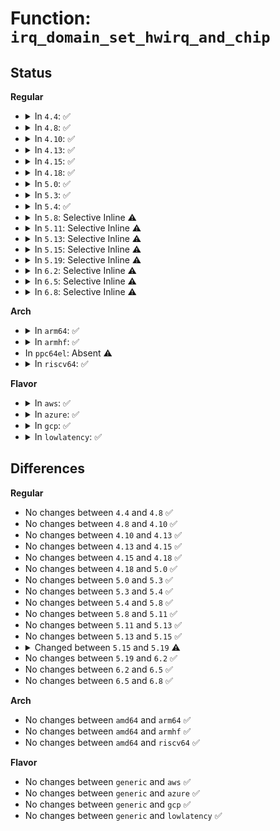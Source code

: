 # Function: <code>irq_domain_set_hwirq_and_chip</code>

## Status
<b>Regular</b>
<ul>
<li>
<details>
<summary>In <code>4.4</code>: ✅</summary>

```c
int irq_domain_set_hwirq_and_chip(struct irq_domain *domain, unsigned int virq, irq_hw_number_t hwirq, struct irq_chip *chip, void *chip_data);
```

**Collision:** Unique Global

**Inline:** No

**Transformation:** False

**Instances:**

```
In kernel/irq/irqdomain.c (ffffffff810e0f40)
Location: kernel/irq/irqdomain.c:1028
Inline: False
Direct callers:
  - kernel/irq/irqdomain.c:irq_domain_set_info
  - kernel/irq/msi.c:msi_domain_ops_init
```
**Symbols:**

```
ffffffff810e0f40-ffffffff810e0fb4: irq_domain_set_hwirq_and_chip (STB_GLOBAL)
```
</details>
</li>
<li>
<details>
<summary>In <code>4.8</code>: ✅</summary>

```c
int irq_domain_set_hwirq_and_chip(struct irq_domain *domain, unsigned int virq, irq_hw_number_t hwirq, struct irq_chip *chip, void *chip_data);
```

**Collision:** Unique Global

**Inline:** No

**Transformation:** False

**Instances:**

```
In kernel/irq/irqdomain.c (ffffffff810e5d30)
Location: kernel/irq/irqdomain.c:1076
Inline: False
Direct callers:
  - kernel/irq/irqdomain.c:irq_domain_set_info
  - kernel/irq/msi.c:msi_domain_ops_init
```
**Symbols:**

```
ffffffff810e5d30-ffffffff810e5da4: irq_domain_set_hwirq_and_chip (STB_GLOBAL)
```
</details>
</li>
<li>
<details>
<summary>In <code>4.10</code>: ✅</summary>

```c
int irq_domain_set_hwirq_and_chip(struct irq_domain *domain, unsigned int virq, irq_hw_number_t hwirq, struct irq_chip *chip, void *chip_data);
```

**Collision:** Unique Global

**Inline:** No

**Transformation:** False

**Instances:**

```
In kernel/irq/irqdomain.c (ffffffff810ec720)
Location: kernel/irq/irqdomain.c:1102
Inline: False
Direct callers:
  - kernel/irq/irqdomain.c:irq_domain_set_info
  - kernel/irq/msi.c:msi_domain_ops_init
```
**Symbols:**

```
ffffffff810ec720-ffffffff810ec794: irq_domain_set_hwirq_and_chip (STB_GLOBAL)
```
</details>
</li>
<li>
<details>
<summary>In <code>4.13</code>: ✅</summary>

```c
int irq_domain_set_hwirq_and_chip(struct irq_domain *domain, unsigned int virq, irq_hw_number_t hwirq, struct irq_chip *chip, void *chip_data);
```

**Collision:** Unique Global

**Inline:** No

**Transformation:** False

**Instances:**

```
In kernel/irq/irqdomain.c (ffffffff810ec050)
Location: kernel/irq/irqdomain.c:1271
Inline: False
Direct callers:
  - kernel/irq/irqdomain.c:irq_domain_set_info
  - kernel/irq/msi.c:msi_domain_ops_init
```
**Symbols:**

```
ffffffff810ec050-ffffffff810ec0c4: irq_domain_set_hwirq_and_chip (STB_GLOBAL)
```
</details>
</li>
<li>
<details>
<summary>In <code>4.15</code>: ✅</summary>

```c
int irq_domain_set_hwirq_and_chip(struct irq_domain *domain, unsigned int virq, irq_hw_number_t hwirq, struct irq_chip *chip, void *chip_data);
```

**Collision:** Unique Global

**Inline:** No

**Transformation:** False

**Instances:**

```
In kernel/irq/irqdomain.c (ffffffff810f4530)
Location: kernel/irq/irqdomain.c:1271
Inline: False
Direct callers:
  - kernel/irq/irqdomain.c:irq_domain_set_info
  - kernel/irq/msi.c:msi_domain_ops_init
```
**Symbols:**

```
ffffffff810f4530-ffffffff810f45a4: irq_domain_set_hwirq_and_chip (STB_GLOBAL)
```
</details>
</li>
<li>
<details>
<summary>In <code>4.18</code>: ✅</summary>

```c
int irq_domain_set_hwirq_and_chip(struct irq_domain *domain, unsigned int virq, irq_hw_number_t hwirq, struct irq_chip *chip, void *chip_data);
```

**Collision:** Unique Global

**Inline:** No

**Transformation:** False

**Instances:**

```
In kernel/irq/irqdomain.c (ffffffff810fc940)
Location: kernel/irq/irqdomain.c:1155
Inline: False
Direct callers:
  - kernel/irq/irqdomain.c:irq_domain_set_info
  - kernel/irq/msi.c:msi_domain_ops_init
```
**Symbols:**

```
ffffffff810fc940-ffffffff810fc9b4: irq_domain_set_hwirq_and_chip (STB_GLOBAL)
```
</details>
</li>
<li>
<details>
<summary>In <code>5.0</code>: ✅</summary>

```c
int irq_domain_set_hwirq_and_chip(struct irq_domain *domain, unsigned int virq, irq_hw_number_t hwirq, struct irq_chip *chip, void *chip_data);
```

**Collision:** Unique Global

**Inline:** No

**Transformation:** False

**Instances:**

```
In kernel/irq/irqdomain.c (ffffffff811081f0)
Location: kernel/irq/irqdomain.c:1155
Inline: False
Direct callers:
  - kernel/irq/irqdomain.c:irq_domain_set_info
  - kernel/irq/msi.c:msi_domain_ops_init
```
**Symbols:**

```
ffffffff811081f0-ffffffff81108264: irq_domain_set_hwirq_and_chip (STB_GLOBAL)
```
</details>
</li>
<li>
<details>
<summary>In <code>5.3</code>: ✅</summary>

```c
int irq_domain_set_hwirq_and_chip(struct irq_domain *domain, unsigned int virq, irq_hw_number_t hwirq, struct irq_chip *chip, void *chip_data);
```

**Collision:** Unique Global

**Inline:** No

**Transformation:** False

**Instances:**

```
In kernel/irq/irqdomain.c (ffffffff81111820)
Location: kernel/irq/irqdomain.c:1192
Inline: False
Direct callers:
  - kernel/irq/irqdomain.c:irq_domain_set_info
  - kernel/irq/msi.c:msi_domain_ops_init
```
**Symbols:**

```
ffffffff81111820-ffffffff8111188c: irq_domain_set_hwirq_and_chip (STB_GLOBAL)
```
</details>
</li>
<li>
<details>
<summary>In <code>5.4</code>: ✅</summary>

```c
int irq_domain_set_hwirq_and_chip(struct irq_domain *domain, unsigned int virq, irq_hw_number_t hwirq, struct irq_chip *chip, void *chip_data);
```

**Collision:** Unique Global

**Inline:** No

**Transformation:** False

**Instances:**

```
In kernel/irq/irqdomain.c (ffffffff8111da90)
Location: kernel/irq/irqdomain.c:1194
Inline: False
Direct callers:
  - kernel/irq/irqdomain.c:irq_domain_set_info
  - kernel/irq/msi.c:msi_domain_ops_init
```
**Symbols:**

```
ffffffff8111da90-ffffffff8111dafc: irq_domain_set_hwirq_and_chip (STB_GLOBAL)
```
</details>
</li>
<li>
<details>
<summary>In <code>5.8</code>: Selective Inline ⚠️</summary>

```c
int irq_domain_set_hwirq_and_chip(struct irq_domain *domain, unsigned int virq, irq_hw_number_t hwirq, struct irq_chip *chip, void *chip_data);
```

**Collision:** Unique Global

**Inline:** Selective

**Transformation:** False

**Instances:**

```
In kernel/irq/irqdomain.c (ffffffff8112a835)
Location: kernel/irq/irqdomain.c:1208
Inline: True
Inline callers:
  - kernel/irq/irqdomain.c:irq_domain_set_info
Direct callers:
  - kernel/irq/msi.c:msi_domain_ops_init
```
**Symbols:**

```
ffffffff8112a7c0-ffffffff8112a82c: irq_domain_set_hwirq_and_chip (STB_GLOBAL)
```
</details>
</li>
<li>
<details>
<summary>In <code>5.11</code>: Selective Inline ⚠️</summary>

```c
int irq_domain_set_hwirq_and_chip(struct irq_domain *domain, unsigned int virq, irq_hw_number_t hwirq, struct irq_chip *chip, void *chip_data);
```

**Collision:** Unique Global

**Inline:** Selective

**Transformation:** False

**Instances:**

```
In kernel/irq/irqdomain.c (ffffffff81126401)
Location: kernel/irq/irqdomain.c:1314
Inline: True
Inline callers:
  - kernel/irq/irqdomain.c:irq_domain_set_info
Direct callers:
  - kernel/irq/msi.c:msi_domain_ops_init
```
**Symbols:**

```
ffffffff81126370-ffffffff811263dc: irq_domain_set_hwirq_and_chip (STB_GLOBAL)
```
</details>
</li>
<li>
<details>
<summary>In <code>5.13</code>: Selective Inline ⚠️</summary>

```c
int irq_domain_set_hwirq_and_chip(struct irq_domain *domain, unsigned int virq, irq_hw_number_t hwirq, struct irq_chip *chip, void *chip_data);
```

**Collision:** Unique Global

**Inline:** Selective

**Transformation:** False

**Instances:**

```
In kernel/irq/irqdomain.c (ffffffff81126421)
Location: kernel/irq/irqdomain.c:1281
Inline: True
Inline callers:
  - kernel/irq/irqdomain.c:irq_domain_set_info
Direct callers:
  - kernel/irq/msi.c:msi_domain_ops_init
```
**Symbols:**

```
ffffffff81126390-ffffffff811263fc: irq_domain_set_hwirq_and_chip (STB_GLOBAL)
```
</details>
</li>
<li>
<details>
<summary>In <code>5.15</code>: Selective Inline ⚠️</summary>

```c
int irq_domain_set_hwirq_and_chip(struct irq_domain *domain, unsigned int virq, irq_hw_number_t hwirq, struct irq_chip *chip, void *chip_data);
```

**Collision:** Unique Global

**Inline:** Selective

**Transformation:** False

**Instances:**

```
In kernel/irq/irqdomain.c (ffffffff81146761)
Location: kernel/irq/irqdomain.c:1321
Inline: True
Inline callers:
  - kernel/irq/irqdomain.c:irq_domain_set_info
Direct callers:
  - kernel/irq/msi.c:msi_domain_ops_init
```
**Symbols:**

```
ffffffff811466d0-ffffffff8114673c: irq_domain_set_hwirq_and_chip (STB_GLOBAL)
```
</details>
</li>
<li>
<details>
<summary>In <code>5.19</code>: Selective Inline ⚠️</summary>

```c
int irq_domain_set_hwirq_and_chip(struct irq_domain *domain, unsigned int virq, irq_hw_number_t hwirq, const struct irq_chip *chip, void *chip_data);
```

**Collision:** Unique Global

**Inline:** Selective

**Transformation:** False

**Instances:**

```
In kernel/irq/irqdomain.c (ffffffff8116aaaf)
Location: kernel/irq/irqdomain.c:1323
Inline: True
Inline callers:
  - kernel/irq/irqdomain.c:irq_domain_set_info
Direct callers:
  - kernel/irq/msi.c:msi_domain_ops_init
```
**Symbols:**

```
ffffffff8116aa00-ffffffff8116aa8a: irq_domain_set_hwirq_and_chip (STB_GLOBAL)
```
</details>
</li>
<li>
<details>
<summary>In <code>6.2</code>: Selective Inline ⚠️</summary>

```c
int irq_domain_set_hwirq_and_chip(struct irq_domain *domain, unsigned int virq, irq_hw_number_t hwirq, const struct irq_chip *chip, void *chip_data);
```

**Collision:** Unique Global

**Inline:** Selective

**Transformation:** False

**Instances:**

```
In kernel/irq/irqdomain.c (ffffffff8119f6df)
Location: kernel/irq/irqdomain.c:1383
Inline: True
Inline callers:
  - kernel/irq/irqdomain.c:irq_domain_set_info
Direct callers:
  - kernel/irq/msi.c:msi_domain_ops_init
```
**Symbols:**

```
ffffffff8119f620-ffffffff8119f6aa: irq_domain_set_hwirq_and_chip (STB_GLOBAL)
```
</details>
</li>
<li>
<details>
<summary>In <code>6.5</code>: Selective Inline ⚠️</summary>

```c
int irq_domain_set_hwirq_and_chip(struct irq_domain *domain, unsigned int virq, irq_hw_number_t hwirq, const struct irq_chip *chip, void *chip_data);
```

**Collision:** Unique Global

**Inline:** Selective

**Transformation:** False

**Instances:**

```
In kernel/irq/irqdomain.c (ffffffff811b1c8f)
Location: kernel/irq/irqdomain.c:1362
Inline: True
Inline callers:
  - kernel/irq/irqdomain.c:irq_domain_set_info
Direct callers:
  - kernel/irq/msi.c:msi_domain_ops_init
```
**Symbols:**

```
ffffffff811b1bd0-ffffffff811b1c5a: irq_domain_set_hwirq_and_chip (STB_GLOBAL)
```
</details>
</li>
<li>
<details>
<summary>In <code>6.8</code>: Selective Inline ⚠️</summary>

```c
int irq_domain_set_hwirq_and_chip(struct irq_domain *domain, unsigned int virq, irq_hw_number_t hwirq, const struct irq_chip *chip, void *chip_data);
```

**Collision:** Unique Global

**Inline:** Selective

**Transformation:** False

**Instances:**

```
In kernel/irq/irqdomain.c (ffffffff811c1a3f)
Location: kernel/irq/irqdomain.c:1362
Inline: True
Inline callers:
  - kernel/irq/irqdomain.c:irq_domain_set_info
Direct callers:
  - kernel/irq/msi.c:msi_domain_ops_init
```
**Symbols:**

```
ffffffff811c1980-ffffffff811c1a0a: irq_domain_set_hwirq_and_chip (STB_GLOBAL)
```
</details>
</li>
</ul>
<b>Arch</b>
<ul>
<li>
<details>
<summary>In <code>arm64</code>: ✅</summary>

```c
int irq_domain_set_hwirq_and_chip(struct irq_domain *domain, unsigned int virq, irq_hw_number_t hwirq, struct irq_chip *chip, void *chip_data);
```

**Collision:** Unique Global

**Inline:** No

**Transformation:** False

**Instances:**

```
In kernel/irq/irqdomain.c (ffff800010182fe0)
Location: kernel/irq/irqdomain.c:1194
Inline: False
Direct callers:
  - kernel/irq/irqdomain.c:irq_domain_set_info
  - kernel/irq/msi.c:msi_domain_ops_init
  - drivers/irqchip/irq-gic-v2m.c:gicv2m_irq_domain_alloc
  - drivers/irqchip/irq-gic-v3-mbi.c:mbi_irq_domain_alloc
  - drivers/irqchip/irq-gic-v3-its.c:its_vpe_irq_domain_alloc
  - drivers/irqchip/irq-gic-v3-its.c:its_irq_domain_alloc
  - drivers/irqchip/irq-mbigen.c:mbigen_irq_domain_alloc
  - drivers/irqchip/irq-mtk-sysirq.c:mtk_sysirq_domain_alloc
  - drivers/irqchip/irq-mtk-cirq.c:mtk_cirq_domain_alloc
  - drivers/irqchip/irq-imx-gpcv2.c:imx_gpcv2_domain_alloc
  - drivers/irqchip/irq-mvebu-gicp.c:gicp_irq_domain_alloc
  - drivers/irqchip/irq-mvebu-icu.c:mvebu_icu_irq_domain_alloc
  - drivers/irqchip/irq-mvebu-odmi.c:odmi_irq_domain_alloc
  - drivers/irqchip/irq-mvebu-sei.c:mvebu_sei_domain_alloc
  - drivers/irqchip/irq-sni-exiu.c:exiu_domain_alloc
  - drivers/irqchip/irq-meson-gpio.c:meson_gpio_irq_domain_alloc
  - drivers/irqchip/qcom-pdc.c:qcom_pdc_alloc
  - drivers/irqchip/irq-ti-sci-intr.c:ti_sci_intr_irq_domain_alloc
  - drivers/base/platform-msi.c:platform_msi_init
```
**Symbols:**

```
ffff800010182fe0-ffff800010183084: irq_domain_set_hwirq_and_chip (STB_GLOBAL)
```
</details>
</li>
<li>
<details>
<summary>In <code>armhf</code>: ✅</summary>

```c
int irq_domain_set_hwirq_and_chip(struct irq_domain *domain, unsigned int virq, irq_hw_number_t hwirq, struct irq_chip *chip, void *chip_data);
```

**Collision:** Unique Global

**Inline:** No

**Transformation:** False

**Instances:**

```
In kernel/irq/irqdomain.c (c03d2364)
Location: kernel/irq/irqdomain.c:1194
Inline: False
Direct callers:
  - arch/arm/mach-exynos/suspend.c:exynos_pmu_domain_alloc
  - arch/arm/mach-imx/gpc.c:imx_gpc_domain_alloc
  - arch/arm/mach-omap2/omap-wakeupgen.c:wakeupgen_domain_alloc
  - kernel/irq/irqdomain.c:irq_domain_set_info
  - kernel/irq/msi.c:msi_domain_ops_init
  - drivers/irqchip/irq-alpine-msi.c:alpine_msix_middle_domain_alloc
  - drivers/irqchip/irq-tegra.c:tegra_ictlr_domain_alloc
  - drivers/irqchip/irq-gic-v2m.c:gicv2m_irq_domain_alloc
  - drivers/irqchip/irq-gic-v3-mbi.c:mbi_irq_domain_alloc
  - drivers/irqchip/irq-gic-v3-its.c:its_vpe_irq_domain_alloc
  - drivers/irqchip/irq-gic-v3-its.c:its_irq_domain_alloc
  - drivers/irqchip/irq-renesas-rza1.c:rza1_irqc_alloc
  - drivers/irqchip/irq-crossbar.c:crossbar_domain_alloc
  - drivers/irqchip/irq-mtk-sysirq.c:mtk_sysirq_domain_alloc
  - drivers/irqchip/irq-mtk-cirq.c:mtk_cirq_domain_alloc
  - drivers/irqchip/irq-imx-gpcv2.c:imx_gpcv2_domain_alloc
  - drivers/irqchip/irq-uniphier-aidet.c:uniphier_aidet_domain_alloc
  - drivers/irqchip/irq-meson-gpio.c:meson_gpio_irq_domain_alloc
  - drivers/irqchip/qcom-pdc.c:qcom_pdc_alloc
  - drivers/soc/tegra/pmc.c:tegra_pmc_irq_alloc
  - drivers/soc/tegra/pmc.c:tegra_pmc_irq_alloc
  - drivers/soc/tegra/pmc.c:tegra_pmc_irq_alloc
  - drivers/soc/tegra/pmc.c:tegra_pmc_irq_alloc
  - drivers/soc/tegra/pmc.c:tegra_pmc_irq_alloc
  - drivers/base/platform-msi.c:platform_msi_init
```
**Symbols:**

```
c03d2364-c03d23e0: irq_domain_set_hwirq_and_chip (STB_GLOBAL)
```
</details>
</li>
<li>
In <code>ppc64el</code>: Absent ⚠️
</li>
<li>
<details>
<summary>In <code>riscv64</code>: ✅</summary>

```c
int irq_domain_set_hwirq_and_chip(struct irq_domain *domain, unsigned int virq, irq_hw_number_t hwirq, struct irq_chip *chip, void *chip_data);
```

**Collision:** Unique Global

**Inline:** No

**Transformation:** False

**Instances:**

```
In kernel/irq/irqdomain.c (ffffffe00011a44a)
Location: kernel/irq/irqdomain.c:1194
Inline: False
Direct callers:
  - kernel/irq/irqdomain.c:irq_domain_set_info
  - kernel/irq/msi.c:msi_domain_ops_init
  - drivers/base/platform-msi.c:platform_msi_init
```
**Symbols:**

```
ffffffe00011a44a-ffffffe00011a4ba: irq_domain_set_hwirq_and_chip (STB_GLOBAL)
```
</details>
</li>
</ul>
<b>Flavor</b>
<ul>
<li>
<details>
<summary>In <code>aws</code>: ✅</summary>

```c
int irq_domain_set_hwirq_and_chip(struct irq_domain *domain, unsigned int virq, irq_hw_number_t hwirq, struct irq_chip *chip, void *chip_data);
```

**Collision:** Unique Global

**Inline:** No

**Transformation:** False

**Instances:**

```
In kernel/irq/irqdomain.c (ffffffff81116070)
Location: kernel/irq/irqdomain.c:1194
Inline: False
Direct callers:
  - kernel/irq/irqdomain.c:irq_domain_set_info
  - kernel/irq/msi.c:msi_domain_ops_init
```
**Symbols:**

```
ffffffff81116070-ffffffff811160dc: irq_domain_set_hwirq_and_chip (STB_GLOBAL)
```
</details>
</li>
<li>
<details>
<summary>In <code>azure</code>: ✅</summary>

```c
int irq_domain_set_hwirq_and_chip(struct irq_domain *domain, unsigned int virq, irq_hw_number_t hwirq, struct irq_chip *chip, void *chip_data);
```

**Collision:** Unique Global

**Inline:** No

**Transformation:** False

**Instances:**

```
In kernel/irq/irqdomain.c (ffffffff81106d60)
Location: kernel/irq/irqdomain.c:1194
Inline: False
Direct callers:
  - kernel/irq/irqdomain.c:irq_domain_set_info
  - kernel/irq/msi.c:msi_domain_ops_init
```
**Symbols:**

```
ffffffff81106d60-ffffffff81106dcc: irq_domain_set_hwirq_and_chip (STB_GLOBAL)
```
</details>
</li>
<li>
<details>
<summary>In <code>gcp</code>: ✅</summary>

```c
int irq_domain_set_hwirq_and_chip(struct irq_domain *domain, unsigned int virq, irq_hw_number_t hwirq, struct irq_chip *chip, void *chip_data);
```

**Collision:** Unique Global

**Inline:** No

**Transformation:** False

**Instances:**

```
In kernel/irq/irqdomain.c (ffffffff81113f60)
Location: kernel/irq/irqdomain.c:1194
Inline: False
Direct callers:
  - kernel/irq/irqdomain.c:irq_domain_set_info
  - kernel/irq/msi.c:msi_domain_ops_init
```
**Symbols:**

```
ffffffff81113f60-ffffffff81113fcc: irq_domain_set_hwirq_and_chip (STB_GLOBAL)
```
</details>
</li>
<li>
<details>
<summary>In <code>lowlatency</code>: ✅</summary>

```c
int irq_domain_set_hwirq_and_chip(struct irq_domain *domain, unsigned int virq, irq_hw_number_t hwirq, struct irq_chip *chip, void *chip_data);
```

**Collision:** Unique Global

**Inline:** No

**Transformation:** False

**Instances:**

```
In kernel/irq/irqdomain.c (ffffffff8111f580)
Location: kernel/irq/irqdomain.c:1194
Inline: False
Direct callers:
  - kernel/irq/irqdomain.c:irq_domain_set_info
  - kernel/irq/msi.c:msi_domain_ops_init
```
**Symbols:**

```
ffffffff8111f580-ffffffff8111f5ec: irq_domain_set_hwirq_and_chip (STB_GLOBAL)
```
</details>
</li>
</ul>

## Differences
<b>Regular</b>
<ul>
<li>
No changes between <code>4.4</code> and <code>4.8</code> ✅
</li>
<li>
No changes between <code>4.8</code> and <code>4.10</code> ✅
</li>
<li>
No changes between <code>4.10</code> and <code>4.13</code> ✅
</li>
<li>
No changes between <code>4.13</code> and <code>4.15</code> ✅
</li>
<li>
No changes between <code>4.15</code> and <code>4.18</code> ✅
</li>
<li>
No changes between <code>4.18</code> and <code>5.0</code> ✅
</li>
<li>
No changes between <code>5.0</code> and <code>5.3</code> ✅
</li>
<li>
No changes between <code>5.3</code> and <code>5.4</code> ✅
</li>
<li>
No changes between <code>5.4</code> and <code>5.8</code> ✅
</li>
<li>
No changes between <code>5.8</code> and <code>5.11</code> ✅
</li>
<li>
No changes between <code>5.11</code> and <code>5.13</code> ✅
</li>
<li>
No changes between <code>5.13</code> and <code>5.15</code> ✅
</li>
<li>
<details>
<summary>Changed between <code>5.15</code> and <code>5.19</code> ⚠️</summary>
<ul>
<li>
<b>Param type changed. </b>
<code>struct irq_chip *chip</code> ➡️ <code>const struct irq_chip *chip</code>
</li>
</ul>
</details>
</li>
<li>
No changes between <code>5.19</code> and <code>6.2</code> ✅
</li>
<li>
No changes between <code>6.2</code> and <code>6.5</code> ✅
</li>
<li>
No changes between <code>6.5</code> and <code>6.8</code> ✅
</li>
</ul>
<b>Arch</b>
<ul>
<li>
No changes between <code>amd64</code> and <code>arm64</code> ✅
</li>
<li>
No changes between <code>amd64</code> and <code>armhf</code> ✅
</li>
<li>
No changes between <code>amd64</code> and <code>riscv64</code> ✅
</li>
</ul>
<b>Flavor</b>
<ul>
<li>
No changes between <code>generic</code> and <code>aws</code> ✅
</li>
<li>
No changes between <code>generic</code> and <code>azure</code> ✅
</li>
<li>
No changes between <code>generic</code> and <code>gcp</code> ✅
</li>
<li>
No changes between <code>generic</code> and <code>lowlatency</code> ✅
</li>
</ul>
